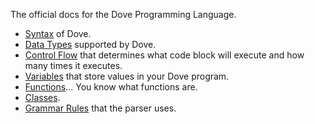 The official docs for the Dove Programming Language.

* [Syntax](Syntax) of Dove.
* [Data Types](Data-Types) supported by Dove.
* [Control Flow](Control-Flow) that determines what code block will execute and how many times it executes.
* [Variables](Variables) that store values in your Dove program.
* [Functions](Functions)... You know what functions are.
* [Classes](Classes).
* [Grammar Rules](Grammar-Rules) that the parser uses.

